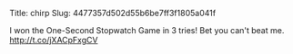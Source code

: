 Title: chirp
Slug: 4477357d502d55b6be7ff3f1805a041f

I won the One-Second Stopwatch Game in 3 tries! Bet you can't beat me. <a href="http://t.co/jXACpFxgCV">http://t.co/jXACpFxgCV</a>
